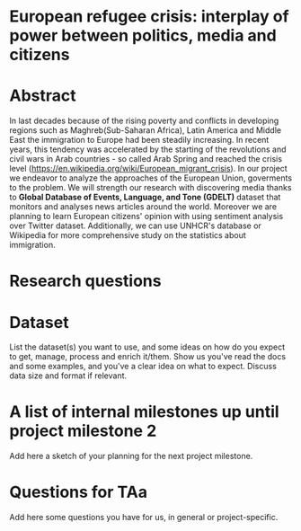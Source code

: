 # European refugee crisis: interplay of power between politics, media and citizens

# Abstract
In last decades because of the rising poverty and conflicts in developing regions such as Maghreb(Sub-Saharan Africa), Latin America and Middle East the immigration to Europe had been steadily increasing. In recent years, this tendency was accelerated by the starting of the revolutions and civil wars in Arab countries - so called Arab Spring and reached the crisis level (https://en.wikipedia.org/wiki/European_migrant_crisis). In our project we endeavor to analyze the approaches of the European Union, goverments to the problem. We will strength our research with discovering media thanks to  **Global Database of Events, Language, and Tone (GDELT)** dataset that monitors and analyses news articles around the world. Moreover we are planning to learn European citizens' opinion with using sentiment analysis over Twitter dataset. Additionally, we can use UNHCR's database or Wikipedia for more comprehensive study on the statistics about immigration.

# Research questions


# Dataset
List the dataset(s) you want to use, and some ideas on how do you expect to get, manage, process and enrich it/them. Show us you've read the docs and some examples, and you've a clear idea on what to expect. Discuss data size and format if relevant.

# A list of internal milestones up until project milestone 2
Add here a sketch of your planning for the next project milestone.

# Questions for TAa
Add here some questions you have for us, in general or project-specific.
